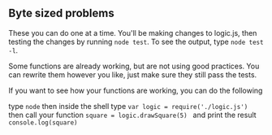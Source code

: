 ## Byte sized problems

These you can do one at a time. You'll be making changes to logic.js,
then testing the changes by running ```node test```. To see the output, type
```node test -l```.

Some functions are already working, but are not using good practices. You can rewrite
them however you like, just make sure they still pass the tests.

If you want to see how your functions are working, you can do the following

type ```node```
then inside the shell type ```var logic = require('./logic.js') ```
then call your function ```square = logic.drawSquare(5) ```
and print the result ```console.log(square) ```
